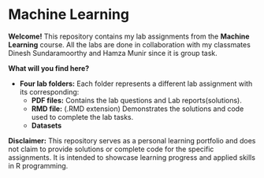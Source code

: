 # Machine Learning


**Welcome!** This repository contains my lab assignments from the **Machine Learning** course. All the labs are done in collaboration with my classmates Dinesh Sundaramoorthy and Hamza Munir since it is group task.

**What will you find here?**

* **Four lab folders:** Each folder represents a different lab assignment with its corresponding:
    * **PDF files:** Contains the lab questions and Lab reports(solutions).
    * **RMD file:** (.RMD extension) Demonstrates the solutions and code used to complete the lab tasks.
    * **Datasets**

**Disclaimer:** This repository serves as a personal learning portfolio and does not claim to provide solutions or complete code for the specific assignments. It is intended to showcase learning progress and applied skills in R programming.

